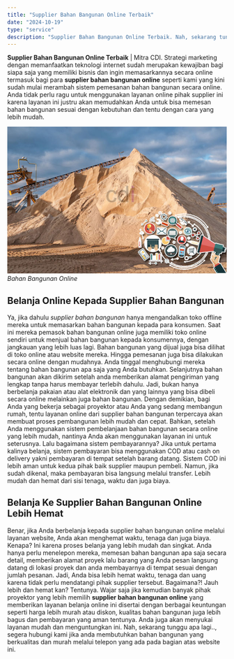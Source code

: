 ```yaml
---
title: "Supplier Bahan Bangunan Online Terbaik"
date: "2024-10-19"
type: "service"
description: "Supplier Bahan Bangunan Online Terbaik. Nah, sekarang tunggu apa lagi.., segera hubungi kami jika anda membutuhkan bahan bangunan yang berkualitas dan murah..."
---
```


**Supplier Bahan Bangunan Online Terbaik** | Mitra CDI. Strategi marketing dengan memanfaatkan teknologi internet sudah merupakan kewajiban bagi siapa saja yang memiliki bisnis dan ingin memasarkannya secara online termasuk bagi para **supplier bahan bangunan online** seperti kami yang kini sudah mulai merambah sistem pemesanan bahan bangunan secara online. Anda tidak perlu ragu untuk menggunakan layanan online pihak supplier ini karena layanan ini justru akan memudahkan Anda untuk bisa memesan bahan bangunan sesuai dengan kebutuhan dan tentu dengan cara yang lebih mudah.

![Bahan Bangunan Online ](/images/blog/material-online.jpg)
*Bahan Bangunan Online*

 ## Belanja Online Kepada Supplier Bahan Bangunan
    
Ya, jika dahulu _supplier bahan bangunan_ hanya mengandalkan toko offline mereka untuk memasarkan bahan bangunan kepada para konsumen. Saat ini mereka pemasok bahan bangunan online juga memiliki toko online sendiri untuk menjual bahan bangunan kepada konsumennya, dengan jangkauan yang lebih luas lagi. Bahan bangunan yang dijual juga bisa dilihat di toko online atau website mereka. Hingga pemesanan juga bisa dilakukan secara online dengan mudahnya. Anda tinggal menghubungi mereka tentang bahan bangunan apa saja yang Anda butuhkan. Selanjutnya bahan bangunan akan dikirim setelah anda memberikan alamat pengiriman yang lengkap tanpa harus membayar terlebih dahulu.
Jadi, bukan hanya berbelanja pakaian atau alat elektronik dan yang lainnya yang bisa dibeli secara online melainkan juga bahan bangunan. Dengan demikian, bagi Anda yang bekerja sebagai proyektor atau Anda yang sedang membangun rumah, tentu layanan online dari supplier bahan bangunan terpercaya akan membuat proses pembangunan lebih mudah dan cepat. Bahkan, setelah Anda menggunakan sistem pembelanjaan bahan bangunan secara online yang lebih mudah, nantinya Anda akan menggunakan layanan ini untuk seterusnya.
Lalu bagaimana sistem pembayarannya? Jika untuk pertama kalinya belanja, sistem pembayaran bisa menggunakan COD atau cash on delivery yakni pembayaran di tempat setelah barang datang. Sistem COD ini lebih aman untuk kedua pihak baik supplier maupun pembeli. Namun, jika sudah dikenal, maka pembayaran bisa langsung melalui transfer. Lebih mudah dan hemat dari sisi tenaga, waktu dan juga biaya.

 ## Belanja Ke Supplier Bahan Bangunan Online Lebih Hemat
    
Benar, jika Anda berbelanja kepada supplier bahan bangunan online melalui layanan website, Anda akan menghemat waktu, tenaga dan juga biaya. Kenapa? Ini karena proses belanja yang lebih mudah dan singkat. Anda hanya perlu menelepon mereka, memesan bahan bangunan apa saja secara detail, memberikan alamat proyek lalu barang yang Anda pesan langsung datang di lokasi proyek dan anda membayarnya di tempat sesuai dengan jumlah pesanan. Jadi, Anda bisa lebih hemat waktu, tenaga dan uang karena tidak perlu mendatangi pihak supplier tersebut.
Bagaimana?! Jauh lebih dan hemat kan? Tentunya. Wajar saja jika kemudian banyak pihak proyektor yang lebih memilih **supplier bahan bangunan online** yang memberikan layanan belanja online ini disertai dengan berbagai keuntungan seperti harga lebih murah atau diskon, kualitas bahan bangunan juga lebih bagus dan pembayaran yang aman tentunya. Anda juga akan menyukai layanan mudah dan menguntungkan ini.
Nah, sekarang tunggu apa lagi.., segera hubungi kami jika anda membutuhkan bahan bangunan yang berkualitas dan murah melalui telepon yang ada pada bagian atas website ini.
